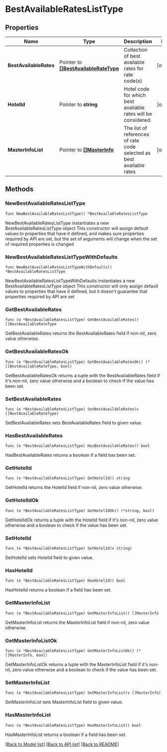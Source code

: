 # BestAvailableRatesListType

## Properties

Name | Type | Description | Notes
------------ | ------------- | ------------- | -------------
**BestAvailableRates** | Pointer to [**[]BestAvailableRateType**](BestAvailableRateType.md) | Collection of best available rates for rate code(s) | [optional] 
**HotelId** | Pointer to **string** | Hotel code for which best available rates will be considered. | [optional] 
**MasterInfoList** | Pointer to [**[]MasterInfo**](MasterInfo.md) | The list of references of rate code selected as best available rates | [optional] 

## Methods

### NewBestAvailableRatesListType

`func NewBestAvailableRatesListType() *BestAvailableRatesListType`

NewBestAvailableRatesListType instantiates a new BestAvailableRatesListType object
This constructor will assign default values to properties that have it defined,
and makes sure properties required by API are set, but the set of arguments
will change when the set of required properties is changed

### NewBestAvailableRatesListTypeWithDefaults

`func NewBestAvailableRatesListTypeWithDefaults() *BestAvailableRatesListType`

NewBestAvailableRatesListTypeWithDefaults instantiates a new BestAvailableRatesListType object
This constructor will only assign default values to properties that have it defined,
but it doesn't guarantee that properties required by API are set

### GetBestAvailableRates

`func (o *BestAvailableRatesListType) GetBestAvailableRates() []BestAvailableRateType`

GetBestAvailableRates returns the BestAvailableRates field if non-nil, zero value otherwise.

### GetBestAvailableRatesOk

`func (o *BestAvailableRatesListType) GetBestAvailableRatesOk() (*[]BestAvailableRateType, bool)`

GetBestAvailableRatesOk returns a tuple with the BestAvailableRates field if it's non-nil, zero value otherwise
and a boolean to check if the value has been set.

### SetBestAvailableRates

`func (o *BestAvailableRatesListType) SetBestAvailableRates(v []BestAvailableRateType)`

SetBestAvailableRates sets BestAvailableRates field to given value.

### HasBestAvailableRates

`func (o *BestAvailableRatesListType) HasBestAvailableRates() bool`

HasBestAvailableRates returns a boolean if a field has been set.

### GetHotelId

`func (o *BestAvailableRatesListType) GetHotelId() string`

GetHotelId returns the HotelId field if non-nil, zero value otherwise.

### GetHotelIdOk

`func (o *BestAvailableRatesListType) GetHotelIdOk() (*string, bool)`

GetHotelIdOk returns a tuple with the HotelId field if it's non-nil, zero value otherwise
and a boolean to check if the value has been set.

### SetHotelId

`func (o *BestAvailableRatesListType) SetHotelId(v string)`

SetHotelId sets HotelId field to given value.

### HasHotelId

`func (o *BestAvailableRatesListType) HasHotelId() bool`

HasHotelId returns a boolean if a field has been set.

### GetMasterInfoList

`func (o *BestAvailableRatesListType) GetMasterInfoList() []MasterInfo`

GetMasterInfoList returns the MasterInfoList field if non-nil, zero value otherwise.

### GetMasterInfoListOk

`func (o *BestAvailableRatesListType) GetMasterInfoListOk() (*[]MasterInfo, bool)`

GetMasterInfoListOk returns a tuple with the MasterInfoList field if it's non-nil, zero value otherwise
and a boolean to check if the value has been set.

### SetMasterInfoList

`func (o *BestAvailableRatesListType) SetMasterInfoList(v []MasterInfo)`

SetMasterInfoList sets MasterInfoList field to given value.

### HasMasterInfoList

`func (o *BestAvailableRatesListType) HasMasterInfoList() bool`

HasMasterInfoList returns a boolean if a field has been set.


[[Back to Model list]](../README.md#documentation-for-models) [[Back to API list]](../README.md#documentation-for-api-endpoints) [[Back to README]](../README.md)


